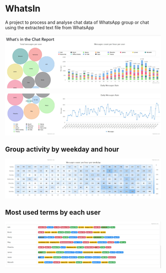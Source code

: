 # WhatsIn
A project to process and analyse chat data of WhatsApp group or chat using the extracted text file from WhatsApp

![alt text](Images/01.jpg)

![alt text](Images/02.jpg)

## Group activity by weekday and hour
![Group activity by weekday and hour](Images/03.jpg)

## Most used terms by each user
![Most used terms by each user](Images/04.jpg)

